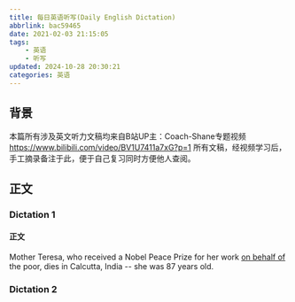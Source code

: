 ```yaml
---
title: 每日英语听写(Daily English Dictation)
abbrlink: bac59465
date: 2021-02-03 21:15:05
tags:
    - 英语
    - 听写
updated: 2024-10-28 20:30:21categories: 英语
---
```


## 背景
本篇所有涉及英文听力文稿均来自B站UP主：Coach-Shane专题视频
https://www.bilibili.com/video/BV1U7411a7xG?p=1
所有文稿，经视频学习后，手工摘录备注于此，便于自己复习同时方便他人查阅。

## 正文
### Dictation 1
#### 正文
Mother Teresa, who received a Nobel Peace Prize for her work <u>on behalf of</u> the poor, dies in Calcutta, India -- she was 87 years old.
### Dictation 2

<!-- more -->